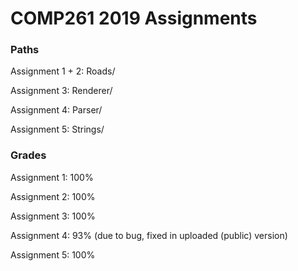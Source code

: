# COMP261 2019 Assignments

### Paths

Assignment 1 + 2: Roads/

Assignment 3: Renderer/

Assignment 4: Parser/

Assignment 5: Strings/

### Grades

Assignment 1: 100%

Assignment 2: 100%

Assignment 3: 100%

Assignment 4: 93% (due to bug, fixed in uploaded (public) version)

Assignment 5: 100%

